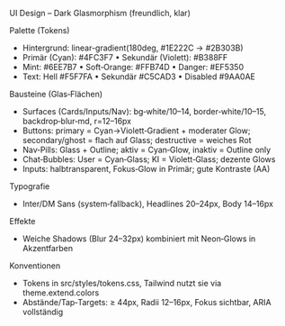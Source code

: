 UI Design – Dark Glasmorphism (freundlich, klar)

Palette (Tokens)

- Hintergrund: linear-gradient(180deg, #1E222C → #2B303B)
- Primär (Cyan): #4FC3F7 • Sekundär (Violett): #B388FF
- Mint: #6EE7B7 • Soft‑Orange: #FFB74D • Danger: #EF5350
- Text: Hell #F5F7FA • Sekundär #C5CAD3 • Disabled #9AA0AE

Bausteine (Glas‑Flächen)

- Surfaces (Cards/Inputs/Nav): bg‑white/10–14, border‑white/10–15, backdrop‑blur‑md, r=12–16px
- Buttons: primary = Cyan→Violett‑Gradient + moderater Glow; secondary/ghost = flach auf Glass; destructive = weiches Rot
- Nav‑Pills: Glass + Outline; aktiv = Cyan‑Glow, inaktiv = Outline only
- Chat‑Bubbles: User = Cyan‑Glass; KI = Violett‑Glass; dezente Glows
- Inputs: halbtransparent, Fokus‑Glow in Primär; gute Kontraste (AA)

Typografie

- Inter/DM Sans (system‑fallback), Headlines 20–24px, Body 14–16px

Effekte

- Weiche Shadows (Blur 24–32px) kombiniert mit Neon‑Glows in Akzentfarben

Konventionen

- Tokens in src/styles/tokens.css, Tailwind nutzt sie via theme.extend.colors
- Abstände/Tap‑Targets: ≥ 44px, Radii 12–16px, Fokus sichtbar, ARIA vollständig
